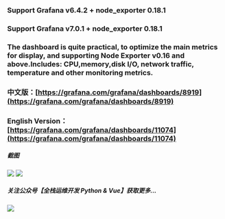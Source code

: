 ### Support Grafana v6.4.2 + node_exporter 0.18.1
### Support Grafana v7.0.1 + node_exporter 0.18.1
### The dashboard is quite practical, to optimize the main metrics for display, and supporting Node Exporter v0.16 and above.Includes: CPU,memory,disk I/O, network traffic, temperature and other monitoring metrics.

### 中文版：[https://grafana.com/grafana/dashboards/8919](https://grafana.com/grafana/dashboards/8919)
### English Version：[https://grafana.com/grafana/dashboards/11074](https://grafana.com/grafana/dashboards/11074)

##### 截图
![](https://github.com/starsliao/Prometheus/blob/master/node_exporter/sa.png)
![](https://github.com/starsliao/Prometheus/blob/master/node_exporter/s1.png)
##### 关注公众号【**全栈运维开发 Python & Vue**】获取更多...
![](https://github.com/starsliao/Prometheus/blob/master/qr.jpg)
